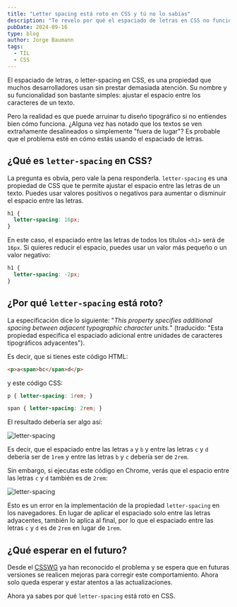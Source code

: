 ```yaml
---
title: "Letter spacing está roto en CSS y tú no lo sabías"
description: "Te revelo por qué el espaciado de letras en CSS no funciona como debería, y cómo este error silencioso puede estar afectando la calidad de tu diseño tipográfico sin que te hayas dado cuenta."
pubDate: 2024-09-16
type: blog
author: Jorge Baumann
tags:
  - TIL
  - CSS
---
```


El espaciado de letras, o letter-spacing en CSS, es una propiedad que muchos desarrolladores usan sin prestar demasiada atención. Su nombre y su funcionalidad son bastante simples: ajustar el espacio entre los caracteres de un texto. 

Pero la realidad es que puede arruinar tu diseño tipográfico si no entiendes bien cómo funciona. ¿Alguna vez has notado que los textos se ven extrañamente desalineados o simplemente "fuera de lugar"? Es probable que el problema esté en cómo estás usando el espaciado de letras.

<!-- En este artículo, te mostraré por qué el espaciado de letras en CSS está roto, cómo evitar sus problemas comunes y qué alternativas puedes considerar. -->

## ¿Qué es `letter-spacing` en CSS? 

La pregunta es obvia, pero vale la pena responderla. `letter-spacing` es una propiedad de CSS que te permite ajustar el espacio entre las letras de un texto. Puedes usar valores positivos o negativos para aumentar o disminuir el espacio entre las letras.

```css
h1 {
  letter-spacing: 16px;
}
```

En este caso, el espaciado entre las letras de todos los títulos `<h1>` será de `16px`. Si quieres reducir el espacio, puedes usar un valor más pequeño o un valor negativo:

```css
h1 {
  letter-spacing: -2px;
}
```

## ¿Por qué `letter-spacing` está roto?

La especificación dice lo siguiente: "_This property specifies additional spacing between adjacent typographic character units._" (traducido: "Esta propiedad especifica el espaciado adicional entre unidades de caracteres tipográficos adyacentes"). 

Es decir, que si tienes este código HTML:

```html
<p>a<span>bc</span>d</p>
```

y este código CSS:

```css
p { letter-spacing: 1rem; }

span { letter-spacing: 2rem; }
```

El resultado debería ser algo así:

![letter-spacing](../../assets/blog/letter-spacing-esta-roto-en-css-y-tu-no-lo-sabias/lo-que-esperas.avif)

Es decir, que el espaciado entre las letras `a` y `b` y entre las letras `c` y `d` debería ser de `1rem` y entre las letras `b` y `c` debería ser de `2rem`.


<!-- However, if we run the same code on any browser (e.g., Chrome, Firefox, or Safari), we’ll see the spacing isn’t contained between the “b” letters, but also at the end of the complete word. -->
Sin embargo, si ejecutas este código en Chrome, verás que el espacio entre las letras `c` y `d` también es de `2rem`:

![letter-spacing](../../assets/blog/letter-spacing-esta-roto-en-css-y-tu-no-lo-sabias/lo-que-obtienes.avif)

Esto es un error en la implementación de la propiedad `letter-spacing` en los navegadores. En lugar de aplicar el espaciado solo entre las letras adyacentes, también lo aplica al final, por lo que el espaciado entre las letras `c` y `d` es de `2rem` en lugar de `1rem`.

## ¿Qué esperar en el futuro?

Desde el [CSSWG](https://github.com/w3c/csswg-drafts/issues/10193) ya han reconocido el problema y se espera que en futuras versiones se realicen mejoras para corregir este comportamiento. Ahora solo queda esperar y estar atentos a las actualizaciones.

Ahora ya sabes por qué `letter-spacing` está roto en CSS.